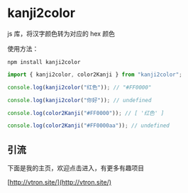 # kanji2color

js 库，将汉字颜色转为对应的 hex 颜色

使用方法：

    npm install kanji2color

```js
import { kanji2color, color2Kanji } from "kanji2color";

console.log(kanji2color("红色")); // "#FF0000"

console.log(kanji2color("你好")); // undefined

console.log(color2Kanji("#FF0000")); // [ '红色' ]

console.log(color2Kanji("#FF0000aa")); // undefined
```

## 引流

下面是我的主页，欢迎点击进入，有更多有趣项目

[http://vtron.site/](http://vtron.site/)

